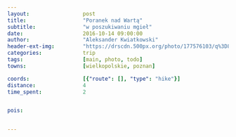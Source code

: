 ```yaml
---
layout:                 post
title:                  "Poranek nad Wartą"
subtitle:               "w poszukiwaniu mgieł"
date:                   2016-10-14 09:00:00
author:                 "Aleksander Kwiatkowski"
header-ext-img:         "https://drscdn.500px.org/photo/177576103/q%3D80_m%3D2000/d63369d663aca37f3114be97b66d4da2"
categories:             trip
tags:                   [main, photo, todo]
towns:                  [wielkopolskie, poznan]

coords:                 [{"route": [], "type": "hike"}]
distance:               4
time_spent:             2


pois:


---
```

